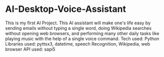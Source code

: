 # AI-Desktop-Voice-Assistant
This is my first AI Project. This AI assistant will make one's life easy by sending emails without typing a single word, doing Wikipedia searches without opening web browsers, and performing many other daily tasks like playing music with the help of a single voice command. 
Tech used: Python 
Libraries used: pyttsx3, datetime, speech Recognition,
Wikipedia, web browser 
API used: sapi5
